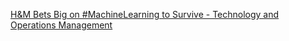 [H&M Bets Big on #MachineLearning to Survive - Technology and Operations Management](https://qi.tc/qi/113897)